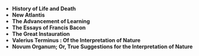 

<ul>
  
 <li><b><a target="_blank" href="https://github.com/manjunath5496/Works-By-Francis-Bacon/blob/master/wfb(1).pdf" style="text-decoration:none;">History of Life and Death</a></b></li>
  
<li><b><a target="_blank" href="https://github.com/manjunath5496/Works-By-Francis-Bacon/blob/master/wfb(2).pdf" style="text-decoration:none;">New Atlantis</a></b></li>

<li><b><a target="_blank" href="https://github.com/manjunath5496/Works-By-Francis-Bacon/blob/master/wfb(3).pdf" style="text-decoration:none;">The Advancement of Learning </a></b></li>                         
  <li><b><a target="_blank" href="https://github.com/manjunath5496/Works-By-Francis-Bacon/blob/master/wfb(4).pdf" style="text-decoration:none;">The Essays of Francis Bacon</a></b></li>
  
 <li><b><a target="_blank" href="https://github.com/manjunath5496/Works-By-Francis-Bacon/blob/master/wfb(5).pdf" style="text-decoration:none;">The Great Instauration</a></b></li>  
 
   <li><b><a target="_blank" href="https://github.com/manjunath5496/Works-By-Francis-Bacon/blob/master/wfb(6).pdf" style="text-decoration:none;">Valerius Terminus : Of the Interpretation of Nature</a></b></li>  
                                             

 <li><b><a target="_blank" href="https://github.com/manjunath5496/Works-By-Francis-Bacon/blob/master/wfb(7).pdf" style="text-decoration:none;">Novum Organum; Or, True Suggestions for the Interpretation of Nature</a></b></li>
 
</ul>
